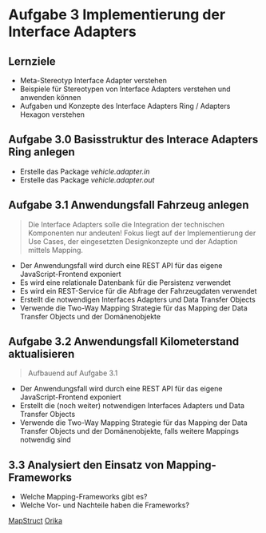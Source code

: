 # Aufgabe 3 Implementierung der Interface Adapters

## Lernziele

- Meta-Stereotyp Interface Adapter verstehen
- Beispiele für Stereotypen von Interface Adapters verstehen und anwenden können
- Aufgaben und Konzepte des Interface Adapters Ring / Adapters Hexagon verstehen

## Aufgabe 3.0 Basisstruktur des Interace Adapters Ring anlegen

- Erstelle das Package _vehicle.adapter.in_
- Erstelle das Package _vehicle.adapter.out_

## Aufgabe 3.1 Anwendungsfall Fahrzeug anlegen

> Die Interface Adapters solle die Integration der technischen Komponenten nur andeuten!
> Fokus liegt auf der Implementierung der Use Cases, der eingesetzten Designkonzepte und der Adaption mittels Mapping.

- Der Anwendungsfall wird durch eine REST API für das eigene JavaScript-Frontend exponiert
- Es wird eine relationale Datenbank für die Persistenz verwendet
- Es wird ein REST-Service für die Abfrage der Fahrzeugdaten verwendet
- Erstellt die notwendigen Interfaces Adapters und Data Transfer Objects
- Verwende die Two-Way Mapping Strategie für das Mapping der Data Transfer Objects und der Domänenobjekte

## Aufgabe 3.2 Anwendungsfall Kilometerstand aktualisieren

> Aufbauend auf Aufgabe 3.1

- Der Anwendungsfall wird durch eine REST API für das eigene JavaScript-Frontend exponiert
- Erstellt die (noch weiter) notwendigen Interfaces Adapters und Data Transfer Objects
- Verwende die Two-Way Mapping Strategie für das Mapping der Data Transfer Objects und der Domänenobjekte, falls weitere Mappings notwendig sind

## 3.3 Analysiert den Einsatz von Mapping-Frameworks

- Welche Mapping-Frameworks gibt es?
- Welche Vor- und Nachteile haben die Frameworks?

[MapStruct](https://mapstruct.org/)
[Orika](https://orika-mapper.github.io/orika-docs/)